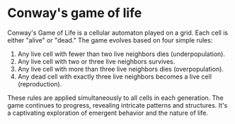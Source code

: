 # Conway's game of life

Conway's Game of Life is a cellular automaton played on a grid. Each cell is either "alive" or "dead." The game evolves based on four simple rules:

1. Any live cell with fewer than two live neighbors dies (underpopulation).
2. Any live cell with two or three live neighbors survives.
3. Any live cell with more than three live neighbors dies (overpopulation).
4. Any dead cell with exactly three live neighbors becomes a live cell (reproduction).

These rules are applied simultaneously to all cells in each generation. The game continues to progress, revealing intricate patterns and structures. It's a captivating exploration of emergent behavior and the nature of life.
